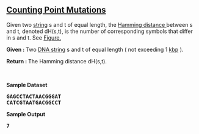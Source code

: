 <h2><a href="https://rosalind.info/problems/hamm/">Counting Point Mutations</a></h2>

<p>Given two <a href="https://rosalind.info/glossary/string/">string</a> s and t of equal length, the <a href="https://rosalind.info/glossary/hamming-distance/"> Hamming distance </a> between s and t, denoted dH(s,t), is the number of corresponding symbols that differ in s and t. See <a href="https://rosalind.info/media/problems/hamm/Hamming_distance.png">Figure.</a></p>

<p><strong>Given : </strong> Two <a href="https://rosalind.info/glossary/dna-string/">DNA string</a> s and t of equal length ( not exceeding 1 <a href="https://rosalind.info/glossary/kbp/">kbp</a> ).</p>
<p><strong>Return : </strong> The Hamming distance dH(s,t).</p>



<p>&nbsp;</p>
<p><strong class="example">Sample Dataset</strong></p>
<pre>
<strong>GAGCCTACTAACGGGAT</strong>
<strong>CATCGTAATGACGGCCT</strong>
</pre>
<p><strong class="example">Sample Output</strong></p>
<pre>
<strong>7</strong>
</pre>
